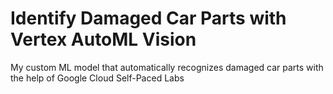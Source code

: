 # Identify Damaged Car Parts with Vertex AutoML Vision
 My custom ML model that automatically recognizes damaged car parts with the help of Google Cloud Self-Paced Labs
